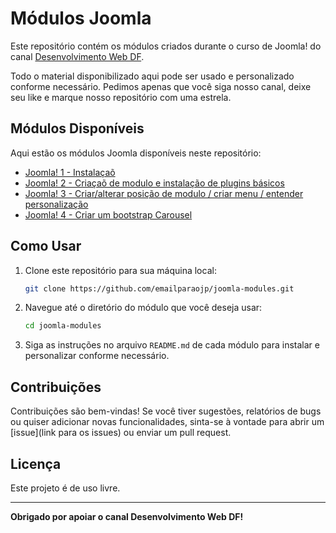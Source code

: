 # Módulos Joomla

Este repositório contém os módulos criados durante o curso de Joomla! do canal [Desenvolvimento Web DF](https://www.youtube.com/@DesenvolvimentoWebDF).

Todo o material disponibilizado aqui pode ser usado e personalizado conforme necessário. Pedimos apenas que você siga nosso canal, deixe seu like e marque nosso repositório com uma estrela.

## Módulos Disponíveis

Aqui estão os módulos Joomla disponíveis neste repositório:

- [Joomla! 1 - Instalaçaõ](https://youtu.be/naFc8iI4_Os?si=1UhWuXCOf7aaiyGK)
- [Joomla! 2 - Criaçaõ de modulo e instalação de plugins básicos](https://youtu.be/tLdrCCuh4Xs?si=IRjc_Ba0bmAeebUc)
- [Joomla! 3 - Criar/alterar posição de modulo / criar menu / entender personalização](https://youtu.be/flCttAFCeG4?si=_QwWeugbS6OONcAu)
- [Joomla! 4 - Criar um bootstrap Carousel](https://youtu.be/J7XZsIg9v2A)

## Como Usar

1. Clone este repositório para sua máquina local:
    ```bash
    git clone https://github.com/emailparaojp/joomla-modules.git
    ```
2. Navegue até o diretório do módulo que você deseja usar:
    ```bash
    cd joomla-modules
    ```
3. Siga as instruções no arquivo `README.md` de cada módulo para instalar e personalizar conforme necessário.

## Contribuições

Contribuições são bem-vindas! Se você tiver sugestões, relatórios de bugs ou quiser adicionar novas funcionalidades, sinta-se à vontade para abrir um [issue](link para os issues) ou enviar um pull request.

## Licença

Este projeto é de uso livre.

---

**Obrigado por apoiar o canal Desenvolvimento Web DF!**
